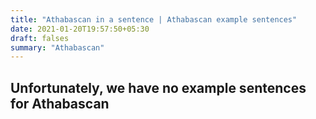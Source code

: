 ```yaml
---
title: "Athabascan in a sentence | Athabascan example sentences"
date: 2021-01-20T19:57:50+05:30
draft: falses
summary: "Athabascan"
---
```

## Unfortunately, we have no example sentences for Athabascan                 
